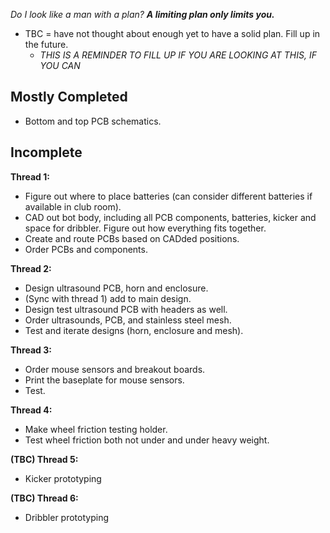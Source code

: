 _Do I look like a man with a plan? **A limiting plan only limits you.**_

- TBC = have not thought about enough yet to have a solid plan. Fill up in the future.
  - _THIS IS A REMINDER TO FILL UP IF YOU ARE LOOKING AT THIS, IF YOU CAN_

## Mostly Completed
- Bottom and top PCB schematics.

## Incomplete

**Thread 1:**
- Figure out where to place batteries (can consider different batteries if available in club room).
- CAD out bot body, including all PCB components, batteries, kicker and space for dribbler. Figure out how everything fits together.
- Create and route PCBs based on CADded positions.
- Order PCBs and components.

**Thread 2:**
- Design ultrasound PCB, horn and enclosure.
- (Sync with thread 1) add to main design.
- Design test ultrasound PCB with headers as well.
- Order ultrasounds, PCB, and stainless steel mesh.
- Test and iterate designs (horn, enclosure and mesh).

**Thread 3:**
- Order mouse sensors and breakout boards.
- Print the baseplate for mouse sensors.
- Test.

**Thread 4:**
- Make wheel friction testing holder.
- Test wheel friction both not under and under heavy weight.

**(TBC) Thread 5:**
- Kicker prototyping

**(TBC) Thread 6:**
- Dribbler prototyping